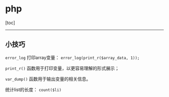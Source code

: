 # php

[toc]

---

## 小技巧

`error_log` 打印array变量： `error_log(print_r($array_data, 1));`



`print_r()` 函数用于打印变量，以更容易理解的形式展示；

`var_dump()` 函数用于输出变量的相关信息。

统计list的长度： `count($li)`